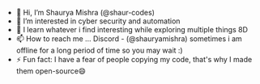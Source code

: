 - 👋 Hi, I’m Shaurya Mishra (@shaur-codes)
- 👀 I’m interested in cyber security and automation
- 🌱 I learn whatever i find interesting while exploring multiple things 8D
- 📫 How to reach me ... Discord - (@shauryamishra) sometimes i am offline for a long period of time so you may wait :)
- ⚡ Fun fact: I have a fear of people copying my code, that's why I made them open-source😄

<!---
shaur-codes/shaur-codes is a ✨ special ✨ repository because its `README.md` (this file) appears on your GitHub profile.
You can click the Preview link to take a look at your changes.
--->
